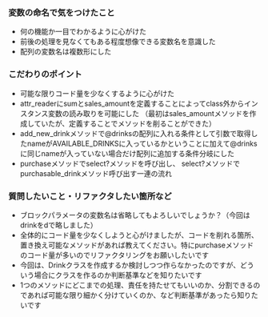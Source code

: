 ### 変数の命名で気をつけたこと
- 何の機能か一目でわかるように心がけた
- 前後の処理を見なくてもある程度想像できる変数名を意識した
- 配列の変数名は複数形にした

### こだわりのポイント
- 可能な限りコード量を少なくするように心がけた
- attr_readerにsumとsales_amountを定義することによってclass外からインスタンス変数の読み取りを可能にした
（最初はsales_amountメソッドを作成していたが、定義することでメソッドを削ることができた）
- add_new_drinkメソッドで@drinksの配列に入れる条件として引数で取得したnameがAVAILABLE_DRINKSに入っているかということに加えて@drinksに同じnameが入っていない場合だけ配列に追加する条件分岐にした
- purchaseメソッドでselect?メソッドを呼び出し、 select?メソッドでpurchasable_drinkメソッド呼び出す一連の流れ

### 質問したいこと・リファクタしたい箇所など
- ブロックパラメータの変数名は省略してもよろしいでしょうか？（今回はdrinkをdで略しました）
- 全体的にコード量を少なくしようと心がけましたが、コードを削れる箇所、置き換え可能なメソッドがあれば教えてください。特にpurchaseメソッドのコード量が多いのでリファクタリングをお願いしたいです
- 今回は、Drinkクラスを作成するか検討しつつ作らなかったのですが、どういう場合にクラスを作るのか判断基準などを知りたいです
- 1つのメソッドにどこまでの処理、責任を持たせてもいいのか、分割できるのであれば可能な限り細かく分けていくのか、など判断基準があったら知りたいです
